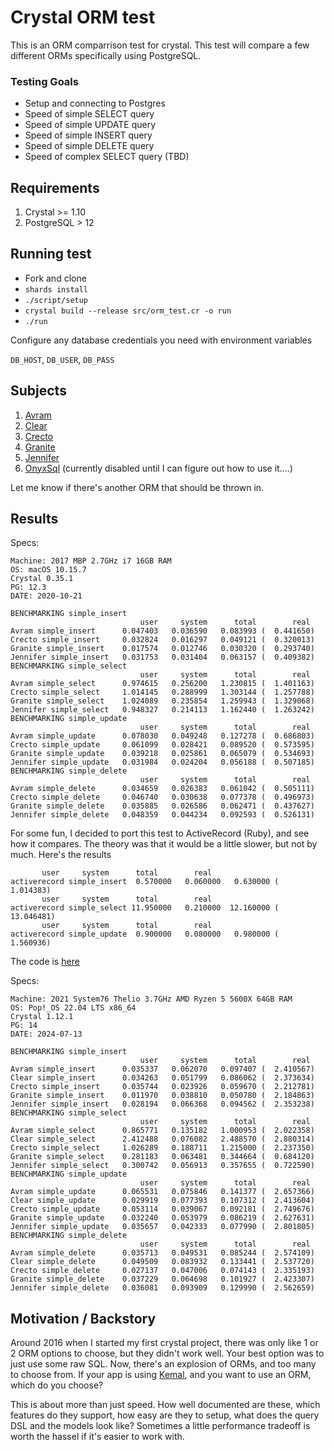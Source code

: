 # Crystal ORM test

This is an ORM comparrison test for crystal. This test will compare a few different ORMs specifically using PostgreSQL.

### Testing Goals

* Setup and connecting to Postgres
* Speed of simple SELECT query
* Speed of simple UPDATE query
* Speed of simple INSERT query
* Speed of simple DELETE query
* Speed of complex SELECT query (TBD)

## Requirements

1. Crystal >= 1.10
2. PostgreSQL > 12

## Running test

* Fork and clone
* `shards install`
* `./script/setup`
* `crystal build --release src/orm_test.cr -o run`
* `./run`

Configure any database credentials you need with environment variables

`DB_HOST`, `DB_USER`, `DB_PASS`

## Subjects

1. [Avram](https://github.com/luckyframework/avram)
1. [Clear](https://github.com/anykeyh/clear)
1. [Crecto](https://github.com/Crecto/crecto)
1. [Granite](https://github.com/amberframework/granite)
1. [Jennifer](https://github.com/imdrasil/jennifer.cr)
1. [OnyxSql](https://github.com/onyxframework/sql) (currently disabled until I can figure out how to use it....)

Let me know if there's another ORM that should be thrown in.

## Results
Specs:
```
Machine: 2017 MBP 2.7GHz i7 16GB RAM
OS: macOS 10.15.7
Crystal 0.35.1
PG: 12.3
DATE: 2020-10-21
```

```
BENCHMARKING simple_insert
                             user     system      total        real
Avram simple_insert      0.047403   0.036590   0.083993 (  0.441650)
Crecto simple_insert     0.032824   0.016297   0.049121 (  0.320013)
Granite simple_insert    0.017574   0.012746   0.030320 (  0.293740)
Jennifer simple_insert   0.031753   0.031404   0.063157 (  0.409382)
BENCHMARKING simple_select
                             user     system      total        real
Avram simple_select      0.974615   0.256200   1.230815 (  1.401163)
Crecto simple_select     1.014145   0.288999   1.303144 (  1.257788)
Granite simple_select    1.024089   0.235854   1.259943 (  1.329068)
Jennifer simple_select   0.948327   0.214113   1.162440 (  1.263242)
BENCHMARKING simple_update
                             user     system      total        real
Avram simple_update      0.078030   0.049248   0.127278 (  0.686803)
Crecto simple_update     0.061099   0.028421   0.089520 (  0.573595)
Granite simple_update    0.039218   0.025861   0.065079 (  0.534693)
Jennifer simple_update   0.031984   0.024204   0.056188 (  0.507185)
BENCHMARKING simple_delete
                             user     system      total        real
Avram simple_delete      0.034659   0.026383   0.061042 (  0.505111)
Crecto simple_delete     0.046740   0.030638   0.077378 (  0.496973)
Granite simple_delete    0.035885   0.026586   0.062471 (  0.437627)
Jennifer simple_delete   0.048359   0.044234   0.092593 (  0.526131)
```

For some fun, I decided to port this test to ActiveRecord (Ruby), and see how it compares. The theory was that it would be a little slower, but not by much. Here's the results

```
       user     system      total        real
activerecord simple_insert  0.570000   0.060000   0.630000 (  1.014383)
       user     system      total        real
activerecord simple_select 11.950000   0.210000  12.160000 ( 13.046481)
       user     system      total        real
activerecord simple_update  0.900000   0.080000   0.980000 (  1.560936)
```
The code is [here](https://gist.github.com/jwoertink/55f474ddb0d2322e09d32af887a07bc9)

Specs:
```
Machine: 2021 System76 Thelio 3.7GHz AMD Ryzen 5 5600X 64GB RAM
OS: Pop!_OS 22.04 LTS x86_64
Crystal 1.12.1
PG: 14
DATE: 2024-07-13
```

```
BENCHMARKING simple_insert
                             user     system      total        real
Avram simple_insert      0.035337   0.062070   0.097407 (  2.410567)
Clear simple_insert      0.034263   0.051799   0.086062 (  2.373634)
Crecto simple_insert     0.035744   0.023926   0.059670 (  2.212781)
Granite simple_insert    0.011970   0.038810   0.050780 (  2.184863)
Jennifer simple_insert   0.028194   0.066368   0.094562 (  2.353238)
BENCHMARKING simple_select
                             user     system      total        real
Avram simple_select      0.865771   0.135182   1.000953 (  2.022358)
Clear simple_select      2.412488   0.076082   2.488570 (  2.880314)
Crecto simple_select     1.026289   0.188711   1.215000 (  2.237350)
Granite simple_select    0.281183   0.063481   0.344664 (  0.684120)
Jennifer simple_select   0.300742   0.056913   0.357655 (  0.722590)
BENCHMARKING simple_update
                             user     system      total        real
Avram simple_update      0.065531   0.075846   0.141377 (  2.657366)
Clear simple_update      0.029919   0.077393   0.107312 (  2.413604)
Crecto simple_update     0.053114   0.039067   0.092181 (  2.749676)
Granite simple_update    0.032240   0.053979   0.086219 (  2.627631)
Jennifer simple_update   0.035657   0.042333   0.077990 (  2.801805)
BENCHMARKING simple_delete
                             user     system      total        real
Avram simple_delete      0.035713   0.049531   0.085244 (  2.574109)
Clear simple_delete      0.049509   0.083932   0.133441 (  2.537720)
Crecto simple_delete     0.027137   0.047006   0.074143 (  2.335193)
Granite simple_delete    0.037229   0.064698   0.101927 (  2.423307)
Jennifer simple_delete   0.036081   0.093909   0.129990 (  2.562659)
```

## Motivation / Backstory
Around 2016 when I started my first crystal project, there was only like 1 or 2 ORM options to choose, but they didn't work well. Your best option was to just use some raw SQL. Now, there's an explosion of ORMs, and too many to choose from. If your app is using [Kemal](http://kemalcr.com/), and you want to use an ORM, which do you choose?

This is about more than just speed. How well documented are these, which features do they support, how easy are they to setup, what does the query DSL and the models look like? Sometimes a little performance tradeoff is worth the hassel if it's easier to work with.
